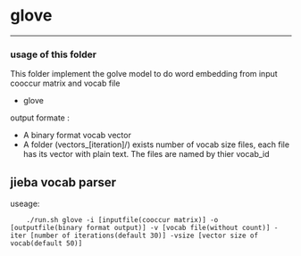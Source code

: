 # glove
---
### usage of this folder

This folder implement the golve model to do word embedding from input cooccur matrix and vocab file

- glove 	

output formate :

- A binary format vocab vector
- A folder (vectors_[iteration]/) exists number of vocab size files, each file has its vector with plain text. The files are named by thier vocab_id

jieba vocab parser
---

useage:

		./run.sh glove -i [inputfile(cooccur matrix)] -o [outputfile(binary format output)] -v [vocab file(without count)] -iter [number of iterations(default 30)] -vsize [vector size of vocab(default 50)]
